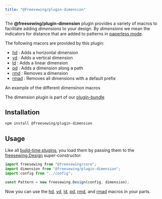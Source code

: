 ```yaml
---
title: "@freesewing/plugin-dimension"
---
```


The **@freesewing/plugin-dimension** plugin provides a variety of macros
to facilitate adding *dimensions* to your design. By *dimensions* we mean
the indicators for distance that are added to patterns
in [paperless mode](/reference/api/settings/paperless).

The following macors are provided by this plugin:

-   [hd](/reference/api/macros/hd) : Adds a horizontal dimension
-   [vd](/reference/api/macros/vd) : Adds a vertical dimension
-   [ld](/reference/api/macros/ld) : Adds a linear dimension
-   [pd](/reference/api/macros/pd) : Adds a dimension along a path
-   [rmd](/reference/api/macros/rmd) : Removes a dimension
-   [rmad](/reference/api/macros/rmad) : Removes all dimensions with a default prefix

<Example part="plugin_dimension">

An example of the different dimensinon macros

</Example>

<Tip>

The dimension plugin is part of our [plugin-bundle](/reference/plugins/bundle)

</Tip>

## Installation

```bash
npm install @freesewing/plugin-dimension
```

## Usage

Like all [build-time plugins](/guides/plugins/types-of-plugins#build-time-plugins), you
load them by passing them to the [freesewing.Design](/reference/api/design) super-constructor:

```js
import freesewing from "@freesewing/core";
import dimension from "@freesewing/plugin-dimension";
import config from "../config";

const Pattern = new freesewing.Design(config, dimension);
```

Now you can use the
[hd](/reference/api/macros/hd/),
[vd](/reference/api/macros/vd/),
[ld](/reference/api/macros/ld/),
[pd](/reference/api/macros/pd/),
[rmd](/reference/api/macros/rmd/), and
[rmad](/reference/api/macros/rmad/)
macros in your parts.
